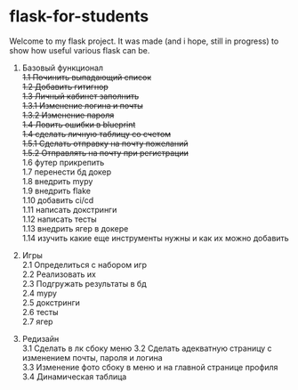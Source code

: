 # flask-for-students
Welcome to my flask project.
It was made (and i hope, still in progress) to show how useful various flask can be.

1. Базовый функционал  
~~1.1 Починить выпадающий список~~  
~~1.2 Добавить гитигнор~~  
~~1.3 Личный кабинет заполнить~~   
~~1.3.1 Изменение логина и почты~~  
~~1.3.2 Изменение пароля~~  
~~1.4 Ловить ошибки в blueprint~~  
~~1.4 сделать личную таблицу со счетом~~  
~~1.5.1 Сделать отправку на почту пожеланий~~  
~~1.5.2 Отправлять на почту при регистрации~~  
1.6 футер прикрепить  
1.7 перенести бд докер  
1.8 внедрить mypy  
1.9 внедрить flake  
1.10 добавить ci/cd  
1.11 написать докстринги  
1.12 написать тесты  
1.13 внедрить ягер в докере  
1.14 изучить какие еще инструменты нужны и как их можно добавить  

2. Игры  
2.1 Определиться с набором игр  
2.2 Реализовать их  
2.3 Подгружать результаты в бд  
2.4 mypy  
2.5 докстринги  
2.6 тесты  
2.7 ягер

3. Редизайн  
3.1 Сделать в лк сбоку меню
3.2 Сделать адекватную страницу с изменением почты, пароля и логина  
3.3 Изменение фото сбоку в меню и на главной странице профиля    
3.4 Динамическая таблица

